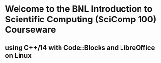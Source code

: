 # Welcome to the BNL Introduction to Scientific Computing (SciComp 100) Courseware
## using C++/14 with Code::Blocks and LibreOffice on Linux
